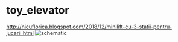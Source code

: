 # toy_elevator
http://nicuflorica.blogspot.com/2018/12/minilift-cu-3-statii-pentru-jucarii.html
![schematic](https://4.bp.blogspot.com/-e17SNMNcmXk/XAwX221iZmI/AAAAAAAAYKM/LTrjcR6c1V8w6ipeFPczU-4uhgmyBsTjwCLcBGAs/s1600/schema%2Btest.png)
